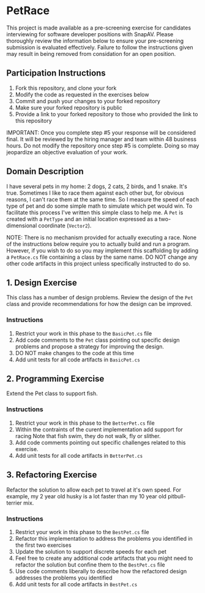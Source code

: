 # PetRace

This project is made available as a pre-screening exercise for candidates interviewing for software developer positions with SnapAV. Please thoroughly review the information below to ensure your pre-screening submission is evaluated effectively. Failure to follow the instructions given may result in being removed from considation for an open position.

## Participation Instructions

1. Fork this repository, and clone your fork
2. Modify the code as requested in the exercises below
3. Commit and push your changes to your forked repository
4. Make sure your forked repository is public
5. Provide a link to your forked repository to those who provided the link to this repository

IMPORTANT: Once you complete step #5 your response will be considered final.  It will be reviewed by the hiring manager and team within 48 business hours. Do not modify the repository once step #5 is complete. Doing so may jeopardize an objective evaluation of your work.

## Domain Description

I have several pets in my home: 2 dogs, 2 cats, 2 birds, and 1 snake. It's true. Sometimes I like to race them against each other but, for obvious reasons, I can't race them at the same time. So I measure the speed of each type of pet and do some simple math to simulate which pet would win. To facilitate this process I've written this simple class to help me. A `Pet` is created with a `PetType` and an initial location expressed as a two-dimensional coordinate (`Vector2`). 

NOTE: There is no mechanism provided for actually executing a race. None of the instructions below require you to actually build and run a program. However, if you wish to do so you may implement this scaffolding by adding a `PetRace.cs` file containing a class by the same name. DO NOT change any other code artifacts in this project unless specifically instructed to do so.

## 1. Design Exercise

This class has a number of design problems. Review the design of the `Pet` class and provide recommendations for how the design can be improved.

### Instructions
1. Restrict your work in this phase to the `BasicPet.cs` file
3. Add code comments to the `Pet` class pointing out specific design problems and propose a strategy for improving the design.
4. DO NOT make changes to the code at this time 
4. Add unit tests for all code artifacts in `BasicPet.cs`

## 2. Programming Exercise

Extend the Pet class to support fish.

### Instructions
1. Restrict your work in this phase to the `BetterPet.cs` file
2. Within the contraints of the curent implementation add support for racing Note that fish swim, they do not walk, fly or slither.
3. Add code comments pointing out specific challenges related to this exercise. 
4. Add unit tests for all code artifacts in `BetterPet.cs`

## 3. Refactoring Exercise

Refactor the solution to allow each pet to travel at it's own speed. For example, my 2 year old husky is a lot faster than my 10 year old pitbull-terrier mix. 

### Instructions
1. Restrict your work in this phase to the `BestPet.cs` file
2. Refactor this implementation to address the problems you identified in the first two exercises
3. Update the solution to support discrete speeds for each pet 
4. Feel free to create any additional code artifacts that you might need to refactor the solution but confine them to the `BestPet.cs` file
5. Use code comments liberally to describe how the refactored design addresses the problems you identified 
6. Add unit tests for all code artifacts in `BestPet.cs`
